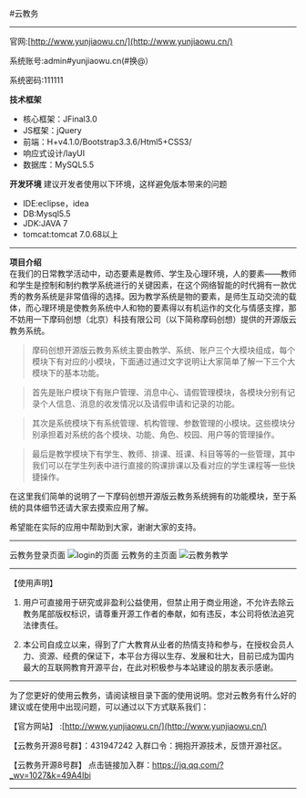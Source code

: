#云教务

***

官网:[http://www.yunjiaowu.cn/](http://www.yunjiaowu.cn/)


系统账号:admin#yunjiaowu.cn(#换@）

系统密码:111111

**技术框架**

* 核心框架：JFinal3.0
* JS框架：jQuery
* 前端：H+v4.1.0/Bootstrap3.3.6/Html5+CSS3/
* 响应式设计/layUI
* 数据库：MySQL5.5


**开发环境**
建议开发者使用以下环境，这样避免版本带来的问题

* IDE:eclipse，idea
* DB:Mysql5.5
* JDK:JAVA 7
* tomcat:tomcat 7.0.68以上 
  
*** 

**项目介绍**    
    在我们的日常教学活动中，动态要素是教师、学生及心理环境，人的要素——教师和学生是控制和制约教学系统进行的关键因素，在这个网络智能的时代拥有一款优秀的教务系统是非常值得的选择。因为教学系统是物的要素，是师生互动交流的载体，而心理环境是使教务系统中人和物的要素得以有机运作的文化与情感支撑，那不妨用一下摩码创想（北京）科技有限公司（以下简称摩码创想）提供的开源版云教务系统。

>摩码创想开源版云教务系统主要由教学、系统、账户三个大模块组成，每个模块下有对应的小模块，下面通过通过文字说明让大家简单了解一下三个大模块下的基本功能。
    
>首先是账户模块下有账户管理、消息中心、请假管理模块，各模块分别有记录个人信息、消息的收发情况以及请假申请和记录的功能。

>其次是系统模块下有系统管理、机构管理、参数管理的小模块。这些模块分别承担着对系统的各个模块、功能、角色、校园、用户等的管理操作。

>最后是教学模块下有学生、教师、排课、班课、科目等等的一些管理，其中我们可以在学生列表中进行直接的购课排课以及看对应的学生课程等一些快捷操作。
    
在这里我们简单的说明了一下摩码创想开源版云教务系统拥有的功能模块，至于系统的具体细节还请大家去摸索应用了解。
    
希望能在实际的应用中帮助到大家，谢谢大家的支持。
***
云教务登录页面
![login的页面](https://git.oschina.net/uploads/images/2017/0517/114352_18c43d36_1353172.png "login的页面 ")
云教务的主页面
![云教务教学](https://git.oschina.net/uploads/images/2017/0517/114118_54384c49_1353172.png "云教务教学")
***
【使用声明】 

1.  用户可直接用于研究或非盈利公益使用，但禁止用于商业用途，不允许去除云教务尾部版权标识，请尊重开源工作者的奉献，如有违反，本公司将依法追究法律责任。

2.  本公司自成立以来，得到了广大教育从业者的热情支持和参与，在授权会员人力、资源、经费的保证下，本平台方得以生存、发展和壮大，目前已成为国内最大的互联网教育开源平台，在此对积极参与本站建设的朋友表示感谢。
***

为了您更好的使用云教务，请阅读根目录下面的使用说明。您对云教务有什么好的建议或在使用中出现问题，可以通过以下方式联系我们：

【官方网站】 :[http://www.yunjiaowu.cn/](http://www.yunjiaowu.cn/)

【云教务开源8号群】：431947242 入群口令：拥抱开源技术，反馈开源社区。

【云教务开源8号群】 点击链接加入群：https://jq.qq.com/?_wv=1027&k=49A4Ibi 
***
